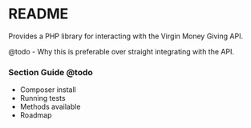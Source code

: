 # README #

Provides a PHP library for interacting with the Virgin Money Giving API.

@todo - Why this is preferable over straight integrating with the API.

### Section Guide @todo

- Composer install
- Running tests
- Methods available
- Roadmap
